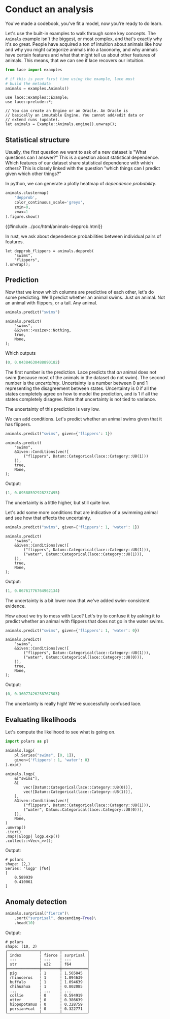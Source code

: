 # Conduct an analysis

You've made a codebook, you've fit a model, now you're ready to do learn.


Let's use the built-in examples to walk through some key concepts. The
`Animals` example isn't the biggest, or most complex, and that's exactly why
it's so great. People have acquired a ton of intuition about animals like how
and why you might categorize animals into a taxonomy, and why animals have
certain features and what that might tell us about other features of animals.
This means, that we can see if lace recovers our intuition.

<div class=tabbed-blocks>

```python
from lace import examples

# if this is your first time using the example, lace must
# build the metadata
animals = examples.Animals()
```

```rust,noplayground
use lace::examples::Example;
use lace::prelude::*;

// You can create an Engine or an Oracle. An Oracle is
// basically an immutable Engine. You cannot add/edit data or
// extend runs (update).
let animals = Example::Animals.engine().unwrap();
```
</div>

## Statistical structure

Usually, the first question we want to ask of a new dataset is "What questions
can I answer?" This is a question about statistical dependence. Which features
of our dataset share statistical dependence with which others? This is closely
linked with the question "which things can I predict given which other things?"


In python, we can generate a plotly heatmap of *dependence probability*.

<div class=tabbed-blocks>

```python
animals.clustermap(
    'depprob',
    color_continuous_scale='greys',
    zmin=0,
    zmax=1
).figure.show()
```
</div>

{{#include ../pcc/html/animals-depprob.html}}

In rust, we ask about dependence probabilities between individual pairs of
features.

<div class=tabbed-blocks>

```rust,noplayground
let depprob_flippers = animals.depprob(
    "swims",
    "flippers",
).unwrap();
```
</div>

## Prediction

Now that we know which columns are predictive of each other, let's do some
predicting. We'll predict whether an animal swims. Just *an* animal. Not an
animal with flippers, or a tail. Any animal.

<div class=tabbed-blocks>

```python
animals.predict("swims")
```

```rust,noplayground
animals.predict(
    "swims",
    &Given::<usize>::Nothing,
    true,
    None,
);
```

</div>

Which outputs

```python
(0, 0.04384630488890182)
```

The first number is the prediction. Lace predicts that *an* animal does not
swim (because most of the animals in the dataset do not swim). The second
number is the *uncertainty*. Uncertainty is a number between 0 and 1
representing the disagreement between states. Uncertainty is 0 if all the
states completely agree on how to model the prediction, and is 1 if all the
states completely disagree. Note that uncertainty is not tied to variance.

The uncertainty of this prediction is very low.

We can add conditions. Let's predict whether an animal swims given that it has
flippers.

<div class=tabbed-blocks>

```python
animals.predict("swims", given={'flippers': 1})
```

```rust,noplayground
animals.predict(
    "swims",
    &Given::Conditions(vec![
        ("flippers", Datum::Categorical(lace::Category::U8(1)))
    ]),
    true,
    None,
);
```
</div>

Output:

```python
(1, 0.09588592928237495)
```

The uncertainty is a little higher, but still quite low.

Let's add some more conditions that are indicative of a swimming animal and see
how that effects the uncertainty.

<div class=tabbed-blocks>

```python
animals.predict("swims", given={'flippers': 1, 'water': 1})
```

```rust,noplayground
animals.predict(
    "swims",
    &Given::Conditions(vec![
        ("flippers", Datum::Categorical(lace::Category::U8(1))),
        ("water", Datum::Categorical(lace::Category::U8(1))),
    ]),
    true,
    None,
);
```
</div>

Output:

```python
(1, 0.06761776764962134)
```

The uncertainty is a bit lower now that we've added swim-consistent evidence.

How about we try to mess with Lace? Let's try to confuse it by asking it to
predict whether an animal with flippers that does not go in the water swims.

<div class=tabbed-blocks>

```python
animals.predict("swims", given={'flippers': 1, 'water': 0})
```

```rust,noplayground
animals.predict(
    "swims",
    &Given::Conditions(vec![
        ("flippers", Datum::Categorical(lace::Category::U8(1))),
        ("water", Datum::Categorical(lace::Category::U8(0))),
    ]),
    true,
    None,
);
```
</div>

Output:

```python
(0, 0.36077426258767503)
```

The uncertainty is really high! We've successfully confused lace.

## Evaluating likelihoods

Let's compute the likelihood to see what is going on.

<div class=tabbed-blocks>

```python
import polars as pl

animals.logp(
    pl.Series("swims", [0, 1]),
    given={'flippers': 1, 'water': 0}
).exp()
```

```rust,noplayground
animals.logp(
    &["swims"],
    &[
        vec![Datum::Categorical(lace::Category::U8(0))],
        vec![Datum::Categorical(lace::Category::U8(1))],
    ],
    &Given::Conditions(vec![
        ("flippers", Datum::Categorical(lace::Category::U8(1))),
        ("water", Datum::Categorical(lace::Category::U8(0))),
    ]),
    None,
)
.unwrap()
.iter()
.map(|&logp| logp.exp())
.collect::<Vec<_>>();
```
</div>

Output:

```
# polars
shape: (2,)
Series: 'logp' [f64]
[
	0.589939
	0.410061
]
```

## Anomaly detection

<div class=tabbed-blocks>

```python
animals.surprisal("fierce")\
    .sort("surprisal", descending=True)\
    .head(10)
```
</div>

Output:

```
# polars
shape: (10, 3)
┌──────────────┬────────┬───────────┐
│ index        ┆ fierce ┆ surprisal │
│ ---          ┆ ---    ┆ ---       │
│ str          ┆ u32    ┆ f64       │
╞══════════════╪════════╪═══════════╡
│ pig          ┆ 1      ┆ 1.565845  │
│ rhinoceros   ┆ 1      ┆ 1.094639  │
│ buffalo      ┆ 1      ┆ 1.094639  │
│ chihuahua    ┆ 1      ┆ 0.802085  │
│ ...          ┆ ...    ┆ ...       │
│ collie       ┆ 0      ┆ 0.594919  │
│ otter        ┆ 0      ┆ 0.386639  │
│ hippopotamus ┆ 0      ┆ 0.328759  │
│ persian+cat  ┆ 0      ┆ 0.322771  │
└──────────────┴────────┴───────────┘
```
